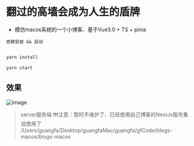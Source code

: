 # 翻过的高墙会成为人生的盾牌


- 模仿macos系统的一个小博客、基于Vue3.0 + TS + pinia 

``` 依赖安装 && 启动 ```

```js

yarn install 

yarn start


```
## 效果

![image](https://github.com/huanggungfa/blogs-macos/blob/main/file/example-gif/doc.gif)

> server服务端 ❗❗❗注意：暂时不维护了、已经使用自己博客的NestJs服务集成使用了
/Users/guangfa/Desktop/guangfaMac/guangfa/gfCode/blogs-macos/blogs-macos
